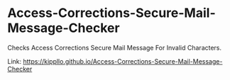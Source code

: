 # Access-Corrections-Secure-Mail-Message-Checker
Checks Access Corrections Secure Mail Message For Invalid Characters.

Link:
https://kippllo.github.io/Access-Corrections-Secure-Mail-Message-Checker
